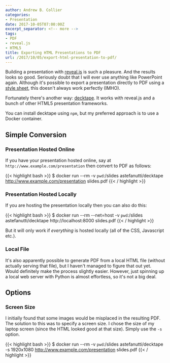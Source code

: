 ```yaml
---
author: Andrew B. Collier
categories:
- Presentation
date: 2017-10-05T07:00:00Z
excerpt_separator: <!-- more -->
tags:
- PDF
- reveal.js
- HTML5
title: Exporting HTML Presentations to PDF
url: /2017/10/05/export-html-presentation-to-pdf/
---
```


Building a presentation with [reveal.js](http://lab.hakim.se/reveal-js/) is such a pleasure. And the results looks so good. Seriously doubt that I will ever use anything like PowerPoint again. Although it's possible to export a presentation directly to PDF using a [style sheet](https://github.com/hakimel/reveal.js#pdf-export), this doesn't always work perfectly (IMHO).

Fortunately there's another way: [decktape](https://github.com/astefanutti/decktape). It works with reveal.js and a bunch of other HTML5 presentation frameworks.

<!--more-->

You can install decktape using `npm`, but my preferred approach is to use a Docker container.

## Simple Conversion

### Presentation Hosted Online

If you have your presentation hosted online, say at `http://www.example.com/presentation` then convert to PDF as follows:

{{< highlight bash >}}
$ docker run --rm -v `pwd`:/slides astefanutti/decktape http://www.example.com/presentation slides.pdf
{{< / highlight >}}

### Presentation Hosted Locally

If you are hosting the presentation locally then you can also do this:

{{< highlight bash >}}
$ docker run --rm --net=host -v `pwd`:/slides astefanutti/decktape http://localhost:8000 slides.pdf
{{< / highlight >}}

But it will only work if *everything* is hosted locally (all of the CSS, Javascript etc.).

### Local File

It's also apparently possible to generate PDF from a local HTML file (without actually serving that file), but I haven't managed to figure that out yet. Would definitely make the process slightly easier. However, just spinning up a local web server with Python is almost effortless, so it's not a big deal.

## Options

### Screen Size

I initially found that some images would be misplaced in the resulting PDF. The solution to this was to specify a screen size. I chose the size of my laptop screen (since the HTML looked good at that size). Simply use the `-s` option.

{{< highlight bash >}}
$ docker run --rm -v `pwd`:/slides astefanutti/decktape -s 1920x1080 http://www.example.com/presentation slides.pdf
{{< / highlight >}}